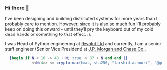 ### Hi there 👋

I've been designing and building distributed systems for more years than I probably care to mention. However, since it is also [so much fun](https://ashouri.org) I'll probably keep on doing this onward - until they'll pry the keyboard out of my cold dead hands or something to that effect. :).

I was Head of Python engineering at [Revolut Ltd](https://revolut.com) and currently, I am a senior staff engineer
(Senior Vice President) at [J.P. Morgan and Chase Co.](https://www.jpmorganchase.com). 

```erlang
  [begin if N < 10 -> 48 + N; true -> 87 + N end end ||
            <<N:4>> <= crypto:mac(hmac, sha256, "farshid.ashouri", "@gmail.com")].
```
